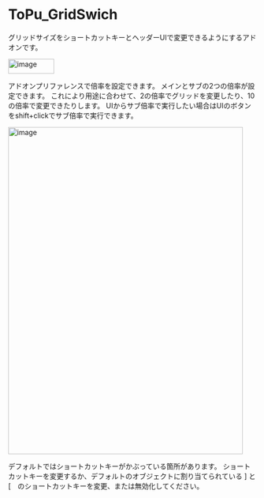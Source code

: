 # ToPu_GridSwich

グリッドサイズをショートカットキーとヘッダーUIで変更できるようにするアドオンです。

<img width="93" height="30" alt="image" src="https://github.com/user-attachments/assets/76e6d9e9-5332-432b-ac5d-0177f2d49c3a" />



アドオンプリファレンスで倍率を設定できます。
メインとサブの2つの倍率が設定できます。
これにより用途に合わせて、2の倍率でグリッドを変更したり、10の倍率で変更できたりします。
UIからサブ倍率で実行したい場合はUIのボタンをshift+clickでサブ倍率で実行できます。




<img width="476" height="662" alt="image" src="https://github.com/user-attachments/assets/f24169c5-1273-47df-a0ea-ced06a55932b" />


デフォルトではショートカットキーがかぶっている箇所があります。
ショートカットキーを変更するか、デフォルトのオブジェクトに割り当てられている  ] と [　のショートカットキーを変更、または無効化してください。

